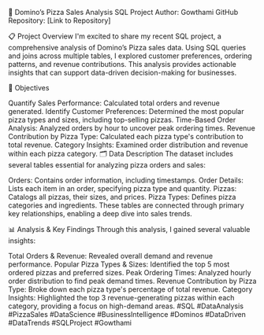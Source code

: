 🍕 Domino’s Pizza Sales Analysis SQL Project
Author: Gowthami
GitHub Repository: [Link to Repository]

📋 Project Overview
I'm excited to share my recent SQL project, a comprehensive analysis of Domino’s Pizza sales data. Using SQL queries and joins across multiple tables, I explored customer preferences, ordering patterns, and revenue contributions. This analysis provides actionable insights that can support data-driven decision-making for businesses.

🚀 Objectives

Quantify Sales Performance: Calculated total orders and revenue generated.
Identify Customer Preferences: Determined the most popular pizza types and sizes, including top-selling pizzas.
Time-Based Order Analysis: Analyzed orders by hour to uncover peak ordering times.
Revenue Contribution by Pizza Type: Calculated each pizza type's contribution to total revenue.
Category Insights: Examined order distribution and revenue within each pizza category.
🗂️ Data Description
The dataset includes several tables essential for analyzing pizza orders and sales:

Orders: Contains order information, including timestamps.
Order Details: Lists each item in an order, specifying pizza type and quantity.
Pizzas: Catalogs all pizzas, their sizes, and prices.
Pizza Types: Defines pizza categories and ingredients.
These tables are connected through primary key relationships, enabling a deep dive into sales trends.

📊 Analysis & Key Findings
Through this analysis, I gained several valuable insights:

Total Orders & Revenue: Revealed overall demand and revenue performance.
Popular Pizza Types & Sizes: Identified the top 5 most ordered pizzas and preferred sizes.
Peak Ordering Times: Analyzed hourly order distribution to find peak demand times.
Revenue Contribution by Pizza Type: Broke down each pizza type's percentage of total revenue.
Category Insights: Highlighted the top 3 revenue-generating pizzas within each category, providing a focus on high-demand areas.
#SQL #DataAnalysis #PizzaSales #DataScience #BusinessIntelligence #Dominos #DataDriven #DataTrends #SQLProject #Gowthami
